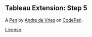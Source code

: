 Tableau Extension: Step 5
-------------------------


A [Pen](https://codepen.io/andre347/pen/MPEYLK) by [Andre de Vries](https://codepen.io/andre347) on [CodePen](https://codepen.io).

[License](https://codepen.io/andre347/pen/MPEYLK/license).